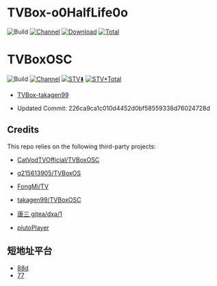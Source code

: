 # TVBox-o0HalfLife0o 
![Build](https://shields.io/github/workflow/status/o0HalfLife0o/TVBoxOSC/Test?logo=github&label=Build)
[![Channel](https://img.shields.io/badge/Follow-Telegram-blue.svg?logo=telegram)](https://t.me/TVBoxOSC)
[![Download](https://img.shields.io/github/v/release/o0HalfLife0o/TVBoxOSC?color=orange&logoColor=orange&label=Download&logo=DocuSign)](https://github.com/o0HalfLife0o/TVBoxOSC/releases/latest) 
[![Total](https://shields.io/github/downloads/o0HalfLife0o/TVBoxOSC/total?logo=Bookmeter&label=Counts&logoColor=yellow&color=yellow)](https://github.com/o0HalfLife0o/TVBoxOSC/releases)


# TVBoxOSC
![Build](https://shields.io/github/workflow/status/lqinyli/TVBoxOSC-2/Test?logo=github&label=Build)
[![Channel](https://img.shields.io/badge/Follow-Telegram-blue.svg?logo=telegram)](https://t.me/tvbox_stv)
[![STV⬇️](https://img.shields.io/github/v/release/lqinyli/TVBoxOSC-2?color=orange&logoColor=orange&label=Download&logo=DocuSign)](https://github.com/lqinyli/TVBoxOS-2/releases)
[![STV*Total](https://shields.io/github/downloads/lqinyli/TVBoxOSC-2/total?logo=Bookmeter&label=Counts&logoColor=yellow&color=yellow)](https://github.com/lqinyli/TVBoxOS-2/releases)
- [TVBox-takagen99](https://github.com/lqinyli/TVBox-takagen99)

+ Updated Commit: 226ca9ca1c010d4452d0bf58559338d76024728d

## Credits
This repo relies on the following third-party projects:
- [CatVodTVOfficial/TVBoxOSC](https://github.com/CatVodTVOfficial/TVBoxOSC)
- [q215613905/TVBoxOS](https://github.com/q215613905/TVBoxOS)
- [FongMi/TV](https://github.com/FongMi/TV)
- [takagen99/TVBoxOSC](https://github.com/takagen99/TVBoxOSC)


- [唐三 gitea/dxa/1](https://gitea.com/dxa/1)
- [plutoPlayer](https://github.com/pluto-player/updates)
## 短地址平台
- [88d](http：//88d.cn)
- [77](https://77url.com)
